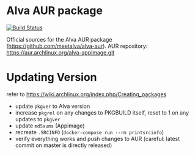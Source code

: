 # Alva AUR package

[![Build Status](https://travis-ci.com/meetalva/alva-aur.svg?branch=master)](https://travis-ci.com/meetalva/alva-aur)

Official sources for the Alva AUR package (https://github.com/meetalva/alva-aur).
AUR repository: https://aur.archlinux.org/alva-appimage.git

# Updating Version

refer to https://wiki.archlinux.org/index.php/Creating_packages

- update `pkgver` to Alva version
- increase `pkgrel` on any changes to PKGBUILD itself, reset to 1 on any updates to `pkgver`
- update `md5sums` (Appimage)
- recreate `.SRCINFO` (`docker-compose run --rm printsrcinfo`)
- verify everything works and push changes to AUR (careful: latest commit on master is directly released)


